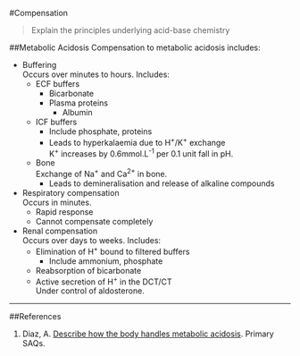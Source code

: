#Compensation
> Explain the principles underlying acid-base chemistry

##Metabolic Acidosis
Compensation to metabolic acidosis includes:
* Buffering  
Occurs over minutes to hours. Includes:
    * ECF buffers
        * Bicarbonate
        * Plasma proteins
            * Albumin
    * ICF buffers
        * Include phosphate, proteins
        * Leads to hyperkalaemia due to H<sup>+</sup>/K<sup>+</sup> exchange  
        K<sup>+</sup> increases by 0.6mmol.L<sup>-1</sup> per 0.1 unit fall in pH.
    * Bone  
    Exchange of Na<sup>+</sup> and Ca<sup>2+</sup> in bone.  
        * Leads to demineralisation and release of alkaline compounds
* Respiratory compensation  
Occurs in minutes.
    * Rapid response
    * Cannot compensate completely
* Renal compensation  
Occurs over days to weeks. Includes:
    * Elimination of H<sup>+</sup> bound to filtered buffers
        * Include ammonium, phosphate
    * Reabsorption of bicarbonate
    * Active secretion of H<sup>+</sup> in the DCT/CT  
    Under control of aldosterone.

---
##References
1. Diaz, A. [Describe how the body handles metabolic acidosis](https://primarysaqs.files.wordpress.com/2009/12/2007a1105a15describe-how-the-body-handles-a-metabolic-acidosis.pdf). Primary SAQs.